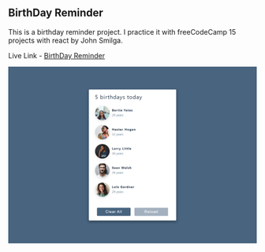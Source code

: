 ## BirthDay Reminder

This is a birthday reminder project. I practice it with freeCodeCamp 15 projects with react by John Smilga.

Live Link - [BirthDay Reminder](https://birthday-reminder-project.netlify.app/)

![alt text](https://raw.githubusercontent.com/joydey100/freeCodeCamp-React-Projects/main/1-Birthday%20Reminder/screenshot.png)

